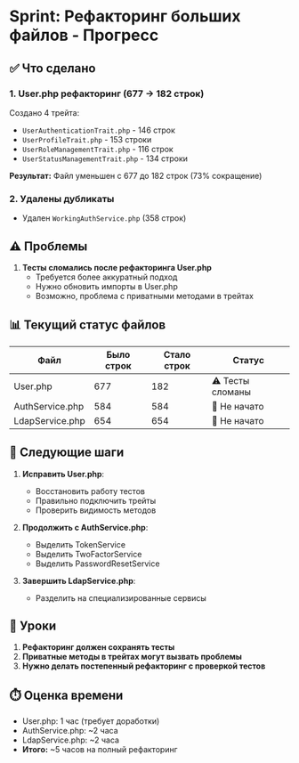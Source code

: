 # Sprint: Рефакторинг больших файлов - Прогресс

## ✅ Что сделано

### 1. User.php рефакторинг (677 → 182 строк)
Создано 4 трейта:
- `UserAuthenticationTrait.php` - 146 строк
- `UserProfileTrait.php` - 153 строки
- `UserRoleManagementTrait.php` - 116 строк
- `UserStatusManagementTrait.php` - 134 строки

**Результат:** Файл уменьшен с 677 до 182 строк (73% сокращение)

### 2. Удалены дубликаты
- Удален `WorkingAuthService.php` (358 строк)

## ⚠️ Проблемы

1. **Тесты сломались после рефакторинга User.php**
   - Требуется более аккуратный подход
   - Нужно обновить импорты в User.php
   - Возможно, проблема с приватными методами в трейтах

## 📊 Текущий статус файлов

| Файл | Было строк | Стало строк | Статус |
|------|------------|-------------|---------|
| User.php | 677 | 182 | ⚠️ Тесты сломаны |
| AuthService.php | 584 | 584 | 🔄 Не начато |
| LdapService.php | 654 | 654 | 🔄 Не начато |

## 🎯 Следующие шаги

1. **Исправить User.php**:
   - Восстановить работу тестов
   - Правильно подключить трейты
   - Проверить видимость методов

2. **Продолжить с AuthService.php**:
   - Выделить TokenService
   - Выделить TwoFactorService
   - Выделить PasswordResetService

3. **Завершить LdapService.php**:
   - Разделить на специализированные сервисы

## 📝 Уроки

1. **Рефакторинг должен сохранять тесты**
2. **Приватные методы в трейтах могут вызвать проблемы**
3. **Нужно делать постепенный рефакторинг с проверкой тестов**

## ⏱️ Оценка времени

- User.php: 1 час (требует доработки)
- AuthService.php: ~2 часа
- LdapService.php: ~2 часа
- **Итого:** ~5 часов на полный рефакторинг 